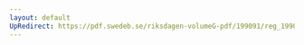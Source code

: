 ```yaml
---
layout: default
UpRedirect: https://pdf.swedeb.se/riksdagen-volumeG-pdf/199091/reg_199091/reg_199091_1079.pdf
---
```

